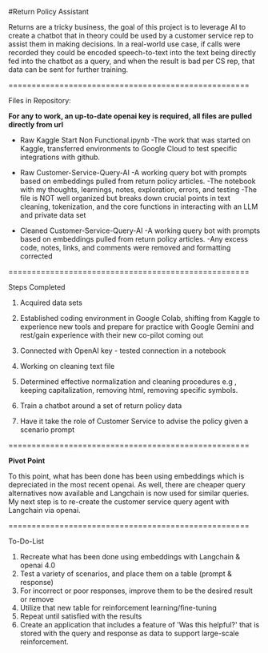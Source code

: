 #Return Policy Assistant

Returns are a tricky business, the goal of this project is to leverage AI to create a chatbot that in theory could be used by a customer service rep to assist them in making decisions. 
In a real-world use case, if calls were recorded they could be encoded speech-to-text into the text being directly fed into the chatbot as a query, and when the result is bad per CS rep, that data can be sent for further training.  

====================================================

Files in Repository:

**For any to work, an up-to-date openai key is required, all files are pulled directly from url**

- Raw Kaggle Start Non Functional.ipynb
      -The work that was started on Kaggle, transferred environments to Google Cloud to test specific integrations with github. 
      
- Raw Customer-Service-Query-AI
      -A working query bot with prompts based on embeddings pulled from return policy articles.
      -The notebook with my thoughts, learnings, notes, exploration, errors, and testing
      -The file is NOT well organized but breaks down crucial points in text cleaning, tokenization, and the core functions in interacting with an LLM and private data set 

- Cleaned Customer-Service-Query-AI
     -A working query bot with prompts based on embeddings pulled from return policy articles.
     -Any excess code, notes, links, and comments were removed and formatting corrected 

====================================================

Steps Completed 

1) Acquired data sets

2) Established coding environment in Google Colab, shifting from Kaggle to experience new tools and prepare for practice with Google Gemini and rest/gain experience with their new co-pilot coming out

3) Connected with OpenAI key - tested connection in a notebook 

4) Working on cleaning text file 

5) Determined effective normalization and cleaning procedures e.g , keeping capitalization, removing html, removing specific symbols.
    
6) Train a chatbot around a set of return policy data
   
7) Have it take the role of Customer Service to advise the policy given a scenario prompt

   
====================================================

**Pivot Point** 

To this point, what has been done has been using embeddings which is depreciated in the most recent openai. 
As well, there are cheaper query alternatives now available and Langchain is now used for similar queries.
My next step is to re-create the customer service query agent with Langchain via openai. 

====================================================

To-Do-List 

1) Recreate what has been done using embeddings with Langchain & openai 4.0 
2) Test a variety of scenarios, and place them on a table (prompt & response)
3) For incorrect or poor responses, improve them to be the desired result or remove
4) Utilize that new table for reinforcement learning/fine-tuning
5) Repeat until satisfied with the results
6) Create an application that includes a feature of 'Was this helpful?' that is stored with the query and response as data to support large-scale reinforcement.
  

